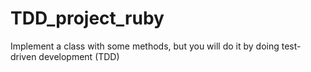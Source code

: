 # TDD_project_ruby
Implement a class with some methods, but you will do it by doing test-driven development (TDD)
